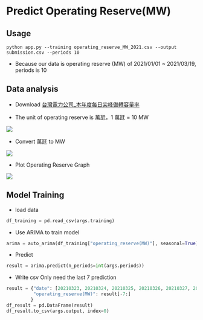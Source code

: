 # Predict Operating Reserve(MW)
## Usage
`python app.py --training operating_reserve_MW_2021.csv --output submission.csv --periods 10`
* Because our data is operating reserve (MW) of 2021/01/01 ~ 2021/03/19, periods is 10
## Data analysis
* Download [台灣電力公司_本年度每日尖峰備轉容量率](https://data.gov.tw/dataset/25850)

* The unit of operating reserve is 萬瓩，1 萬瓩 = 10 MW

![](https://i.imgur.com/s1ZwIlY.png)

* Convert 萬瓩 to MW

![](https://i.imgur.com/ov8vMn3.png)

* Plot Operating Reserve Graph

![](https://i.imgur.com/qDdKQI9.png)

## Model Training
* load data
```python
df_training = pd.read_csv(args.training)
```
* Use ARIMA to train model
```python
arima = auto_arima(df_training["operating_reserve(MW)"], seasonal=True)
```
* Predict
```python
result = arima.predict(n_periods=int(args.periods))
```
* Write csv
Only need the last 7 prediction
```python
result = {"date": [20210323, 20210324, 20210325, 20210326, 20210327, 20210328, 20210329],
          "operating_reserve(MW)": result[-7:]
         }
df_result = pd.DataFrame(result)
df_result.to_csv(args.output, index=0)
```


